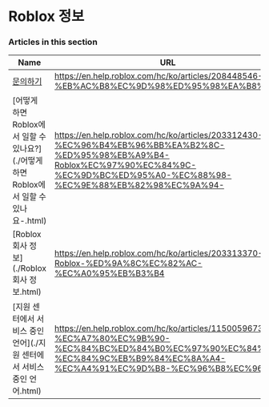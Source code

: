 # Roblox 정보  
### Articles in this section
Name|URL
-|-
[문의하기](./문의하기.html) |https://en.help.roblox.com/hc/ko/articles/208448546-%EB%AC%B8%EC%9D%98%ED%95%98%EA%B8%B0
[어떻게 하면 Roblox에서 일할 수 있나요?](./어떻게 하면 Roblox에서 일할 수 있나요-.html) |https://en.help.roblox.com/hc/ko/articles/203312430-%EC%96%B4%EB%96%BB%EA%B2%8C-%ED%95%98%EB%A9%B4-Roblox%EC%97%90%EC%84%9C-%EC%9D%BC%ED%95%A0-%EC%88%98-%EC%9E%88%EB%82%98%EC%9A%94-
[Roblox 회사 정보](./Roblox 회사 정보.html) |https://en.help.roblox.com/hc/ko/articles/203313370-Roblox-%ED%9A%8C%EC%82%AC-%EC%A0%95%EB%B3%B4
[지원 센터에서 서비스 중인 언어](./지원 센터에서 서비스 중인 언어.html) |https://en.help.roblox.com/hc/ko/articles/115005967366-%EC%A7%80%EC%9B%90-%EC%84%BC%ED%84%B0%EC%97%90%EC%84%9C-%EC%84%9C%EB%B9%84%EC%8A%A4-%EC%A4%91%EC%9D%B8-%EC%96%B8%EC%96%B4